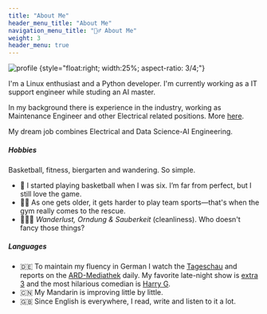 ```yaml
---
title: "About Me"
header_menu_title: "About Me"
navigation_menu_title: "🙋‍♂️ About Me"
weight: 3
header_menu: true
---
```



![profile](images/profile.png)
{style="float:right; width:25%; aspect-ratio: 3/4;"}

I'm a Linux enthusiast and a Python developer. I'm currently working as a IT support engineer while studing an AI master.

In my background there is experience in the industry, working as Maintenance Engineer and other Electrical related positions. More [here](#electrical-engineering-jobs).

My dream job combines Electrical and Data Science-AI Engineering.

##### Hobbies

Basketball, fitness, biergarten and wandering. So simple.

- 🏀 I started playing basketball when I was six. I’m far from perfect, but I still love the game.
- 🏋️‍♂️ As one gets older, it gets harder to play team sports—that's when the gym really comes to the rescue.
- 🌿🍃✨ *Wanderlust, Orndung & Sauberkeit* (cleanliness). Who doesn't fancy those things?

##### Languages

- 🇩🇪 To maintain my fluency in German I watch the [Tageschau](https://www.tagesschau.de/) and reports on the [ARD-Mediathek](https://www.ardmediathek.de/) daily. My favorite late-night show is [extra 3](https://www.ndr.de/fernsehen/sendungen/extra_3) and the most hilarious comedian is [Harry G](https://www.youtube.com/c/HarryG_offiziell).
- 🇨🇳 My Mandarin is improving little by little.
- 🇬🇧 Since English is everywhere, I read, write and listen to it a lot.
